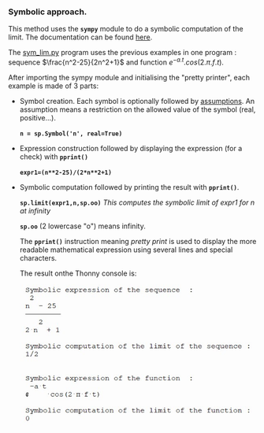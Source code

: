 ### Symbolic approach.

This method uses the **`sympy`** module to do a symbolic computation of the limit. The documentation can be found [here](https://docs.sympy.org/latest/index.html).

The [sym_lim.py](sym_lim.py) program uses the previous examples in one program : sequence $\frac{n^2-25}{2n^2+1}$ and function $e^{-a.t}.cos(2.\pi.f.t)$.

After importing the sympy module and initialising the "pretty printer", each example is made of 3 parts:

- Symbol creation. Each symbol is optionally followed by [assumptions](https://docs.sympy.org/latest/guides/assumptions.html). An assumption means a restriction on the allowed value of the symbol (real, positive...). 
 
  **`n = sp.Symbol('n', real=True)`**
  
- Expression construction followed by displaying the expression (for a check) with **`pprint()`**
 
  **`expr1=(n**2-25)/(2*n**2+1)`**  

- Symbolic computation followed by printing the result with **`pprint()`**.
 
  **`sp.limit(expr1,n,sp.oo)`**  *This computes the symbolic limit of expr1 for n at infinity*
  
  **`sp.oo`** (2 lowercase "o") means infinity.
  
  The **`pprint()`** instruction meaning *pretty print* is used to display the more readable mathematical expression using several lines and special characters.
  
  The result onthe Thonny console is: 
  
  ![](pprint_result.jpg)
  
